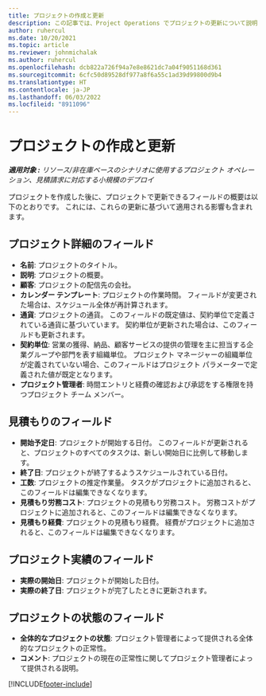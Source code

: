 ```yaml
---
title: プロジェクトの作成と更新
description: この記事では、Project Operations でプロジェクトの更新について説明します。
author: ruhercul
ms.date: 10/20/2021
ms.topic: article
ms.reviewer: johnmichalak
ms.author: ruhercul
ms.openlocfilehash: dcb822a726f94a7e8e8621dc7a04f9051168d361
ms.sourcegitcommit: 6cfc50d89528df977a8f6a55c1ad39d99800d9b4
ms.translationtype: HT
ms.contentlocale: ja-JP
ms.lasthandoff: 06/03/2022
ms.locfileid: "8911096"
---
```

# <a name="create-and-update-a-project"></a>プロジェクトの作成と更新

_**適用対象 :** リソース/非在庫ベースのシナリオに使用するプロジェクト オペレーション、見積請求に対応する小規模のデプロイ_

プロジェクトを作成した後に、プロジェクトで更新できるフィールドの概要は以下のとおりです。 これには、これらの更新に基づいて適用される影響も含まれます。

## <a name="project-detail-fields"></a>プロジェクト詳細のフィールド

- **名前**: プロジェクトのタイトル。
- **説明**: プロジェクトの概要。
- **顧客**: プロジェクトの配信先の会社。
- **カレンダー テンプレート**: プロジェクトの作業時間。 フィールドが変更された場合は、スケジュール全体が再計算されます。
- **通貨**: プロジェクトの通貨。 このフィールドの既定値は、契約単位で定義されている通貨に基づいています。 契約単位が更新された場合は、このフィールドも更新されます。
- **契約単位**: 営業の獲得、納品、顧客サービスの提供の管理を主に担当する企業グループや部門を表す組織単位。  プロジェクト マネージャーの組織単位が定義されていない場合、このフィールドはプロジェクト パラメーターで定義された値が既定となります。
- **プロジェクト管理者**: 時間エントリと経費の確認および承認をする権限を持つプロジェクト チーム メンバー。

## <a name="estimate-fields"></a>見積もりのフィールド

- **開始予定日**: プロジェクトが開始する日付。 このフィールドが更新されると、プロジェクトのすべてのタスクは、新しい開始日に比例して移動します。
- **終了日**: プロジェクトが終了するようスケジュールされている日付。
- **工数**: プロジェクトの推定作業量。 タスクがプロジェクトに追加されると、このフィールドは編集できなくなります。
- **見積もり労務コスト**: プロジェクトの見積もり労務コスト。 労務コストがプロジェクトに追加されると、このフィールドは編集できなくなります。
- **見積もり経費**: プロジェクトの見積もり経費。 経費がプロジェクトに追加されると、このフィールドは編集できなくなります。

## <a name="project-actual-fields"></a>プロジェクト実績のフィールド
- **実際の開始日**: プロジェクトが開始した日付。
- **実際の終了日**: プロジェクトが完了したときに更新されます。

## <a name="project-status-fields"></a>プロジェクトの状態のフィールド

- **全体的なプロジェクトの状態**: プロジェクト管理者によって提供される全体的なプロジェクトの正常性。
- **コメント**: プロジェクトの現在の正常性に関してプロジェクト管理者によって提供される説明。



[!INCLUDE[footer-include](../includes/footer-banner.md)]
